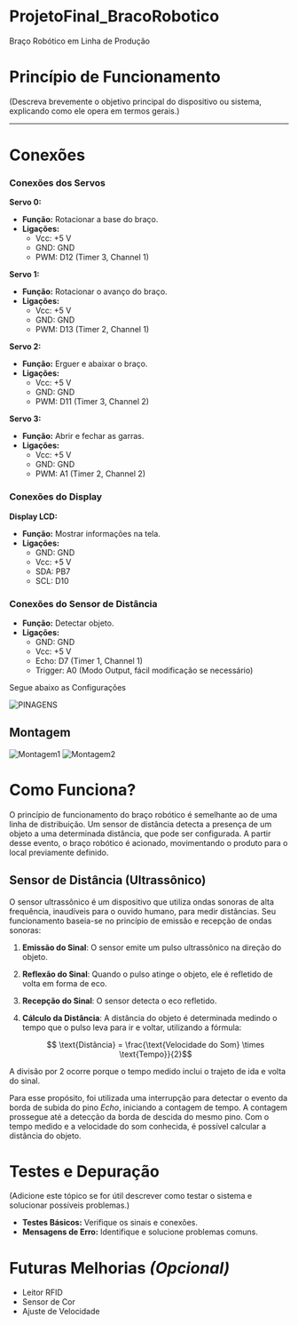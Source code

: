 # ProjetoFinal_BracoRobotico
Braço Robótico em Linha de Produção


# Princípio de Funcionamento  
(Descreva brevemente o objetivo principal do dispositivo ou sistema, explicando como ele opera em termos gerais.)

---

# Conexões  
### **Conexões dos Servos**  
**Servo 0:**  
- **Função:** Rotacionar a base do braço.  
- **Ligações:**  
  - Vcc: +5 V  
  - GND: GND  
  - PWM: D12 (Timer 3, Channel 1)  

**Servo 1:**  
- **Função:** Rotacionar o avanço do braço.  
- **Ligações:**  
  - Vcc: +5 V  
  - GND: GND  
  - PWM: D13 (Timer 2, Channel 1)  

**Servo 2:**  
- **Função:** Erguer e abaixar o braço.  
- **Ligações:**  
  - Vcc: +5 V  
  - GND: GND  
  - PWM: D11 (Timer 3, Channel 2)  

**Servo 3:**  
- **Função:** Abrir e fechar as garras.  
- **Ligações:**  
  - Vcc: +5 V  
  - GND: GND  
  - PWM: A1 (Timer 2, Channel 2)  

### **Conexões do Display**  
**Display LCD:**  
- **Função:** Mostrar informações na tela.  
- **Ligações:**  
  - GND: GND  
  - Vcc: +5 V  
  - SDA: PB7  
  - SCL: D10  

### **Conexões do Sensor de Distância**  
- **Função:** Detectar objeto.  
- **Ligações:**  
  - GND: GND  
  - Vcc: +5 V  
  - Echo: D7 (Timer 1, Channel 1)  
  - Trigger: A0 (Modo Output, fácil modificação se necessário)  

Segue abaixo as Configurações

![PINAGENS](IMG/Pinagens_ProjetoFinal_BracoRobotico.jpg)

## **Montagem**
![Montagem1](IMG/Funcionamento1_ProjetoFinal_BracoRobotico.jpg)
![Montagem2](IMG/Funcionamento2_ProjetoFinal_BracoRobotico.jpg)

# Como  Funciona?  

O princípio de funcionamento do braço robótico é semelhante ao de uma linha de distribuição. Um sensor de distância detecta a presença de um objeto a uma determinada distância, que pode ser configurada. A partir desse evento, o braço robótico é acionado, movimentando o produto para o local previamente definido.

## Sensor de Distância (Ultrassônico)  

O sensor ultrassônico é um dispositivo que utiliza ondas sonoras de alta frequência, inaudíveis para o ouvido humano, para medir distâncias. Seu funcionamento baseia-se no princípio de emissão e recepção de ondas sonoras:  

1. **Emissão do Sinal**: O sensor emite um pulso ultrassônico na direção do objeto.  
2. **Reflexão do Sinal**: Quando o pulso atinge o objeto, ele é refletido de volta em forma de eco.  
3. **Recepção do Sinal**: O sensor detecta o eco refletido.  
4. **Cálculo da Distância**: A distância do objeto é determinada medindo o tempo que o pulso leva para ir e voltar, utilizando a fórmula:  

   $$ \text{Distância} = \frac{\text{Velocidade do Som} \times \text{Tempo}}{2}$$ 

A divisão por 2 ocorre porque o tempo medido inclui o trajeto de ida e volta do sinal.  


Para esse propósito, foi utilizada uma interrupção para detectar o evento da borda de subida do pino *Echo*, iniciando a contagem de tempo. A contagem prossegue até a detecção da borda de descida do mesmo pino. Com o tempo medido e a velocidade do som conhecida, é possível calcular a distância do objeto.



# Testes e Depuração 
(Adicione este tópico se for útil descrever como testar o sistema e solucionar possíveis problemas.)  

- **Testes Básicos:** Verifique os sinais e conexões.  
- **Mensagens de Erro:** Identifique e solucione problemas comuns.  

# Futuras Melhorias *(Opcional)*  

- Leitor RFID
- Sensor de Cor
- Ajuste de Velocidade
